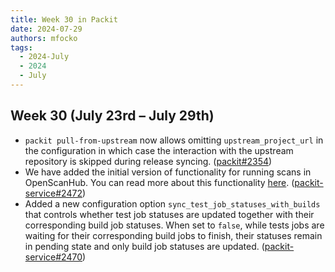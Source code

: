 ```yaml
---
title: Week 30 in Packit
date: 2024-07-29
authors: mfocko
tags:
  - 2024-July
  - 2024
  - July
---
```


## Week 30 (July 23rd – July 29th)

- `packit pull-from-upstream` now allows omitting `upstream_project_url` in the configuration in which case the interaction with the upstream repository is skipped during release syncing. ([packit#2354](https://github.com/packit/packit/pull/2354))
- We have added the initial version of functionality for running scans in OpenScanHub. You can read more about this functionality
  [here](https://packit.dev/docs/configuration#osh_diff_scan_after_copr_build). ([packit-service#2472](https://github.com/packit/packit-service/pull/2472))
- Added a new configuration option `sync_test_job_statuses_with_builds` that controls whether test job statuses are updated together with their corresponding build job statuses. When set to `false`, while tests jobs are waiting for their corresponding build jobs to finish, their statuses remain in pending state and only build job statuses are updated. ([packit-service#2470](https://github.com/packit/packit-service/pull/2470))
